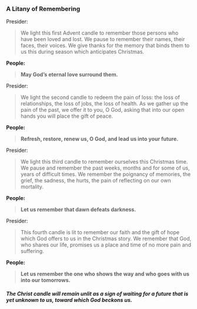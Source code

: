 ### A Litany of Remembering

Presider:
> We light this first Advent candle to remember those persons who have been loved and lost. We pause to remember their names, their faces, their voices. We give thanks for the memory that binds them to us this during season which anticipates Christmas.

**People:**
> **May God’s eternal love surround them.**

Presider:
> We light the second candle to redeem the pain of loss: the loss of relationships, the loss of jobs, the loss of health. As we gather up the pain of the past, we offer it to you, O God, asking that into our open hands you will place the gift of peace.

**People:**
> **Refresh, restore, renew us, O God, and lead us into your future.**

Presider:
> We light this third candle to remember ourselves this Christmas time. We pause and remember the past weeks, months and for some of us, years of difficult times. We remember the poignancy of memories, the grief, the sadness, the hurts, the pain of reflecting on our own mortality.

**People:**
> **Let us remember that dawn defeats darkness.**

Presider:
> This fourth candle is lit to remember our faith and the gift of hope which God offers to us in the Christmas story. We remember that God, who shares our life, promises us a place and time of no more pain and suffering.

**People:**
> **Let us remember the one who shows the way and who goes with us into our tomorrows.**

##### The Christ candle will remain unlit as a sign of waiting for a future that is yet unknown to us, toward which God beckons us.
